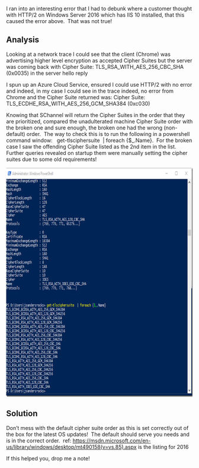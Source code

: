 I ran into an interesting error that I had to debunk where a customer thought with HTTP/2 on Windows Server 2016 which has IIS 10 installed, that this caused the error above.&nbsp; That was not true!

## Analysis

Looking at a network trace I could see that the client (Chrome) was advertising higher level encryption as accepted Cipher Suites but the server was coming back with Cipher Suite: TLS\_RSA\_WITH\_AES\_256\_CBC\_SHA (0x0035) in the server hello reply

I spun up an Azure Cloud Service, ensured I could use HTTP/2 with no error and indeed, in my case I could see in the trace indeed, no error from Chrome and the Cipher Suite returned was: Cipher Suite: TLS\_ECDHE\_RSA\_WITH\_AES\_256\_GCM_SHA384 (0xc030)

Knowing that SChannel will return the Cipher Suites in the order that they are prioritized, compared the unadulterated machine Cipher Suite order with the broken one and sure enough, the broken one had the wrong (non-default) order.&nbsp; The way to check this is to run the following in a powershell command window:&nbsp;&nbsp; get-tlsciphersuite&nbsp; | foreach {$_.Name}.&nbsp; For the broken case I saw the offending Cipher Suite listed as the 2nd item in the list.&nbsp; Further queries revealed on startup them were manually setting the cipher suites due to some old requirements!

[<img loading="lazy" width="832" height="618" title="cipher suites" alt="cipher suites" src="/assets/images/2018/05/cipher-suites_thumb.png" border="0" />](/assets/images/2018/05/cipher-suites.png)

## Solution

Don’t mess with the default cipher suite order as this is set correctly out of the box for the latest OS updates!&nbsp; The default should serve you needs and is in the correct order.&nbsp; ref: <https://msdn.microsoft.com/en-us/library/windows/desktop/mt490158(v=vs.85).aspx> is the listing for 2016

If this helped you, drop me a note!